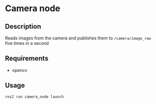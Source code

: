# Camera node

## Description
Reads images from the camera and publishes them to `/camera/image_raw` five times in a second

## Requirements
- opencv

## Usage
```
ros2 run camera_node launch
```
